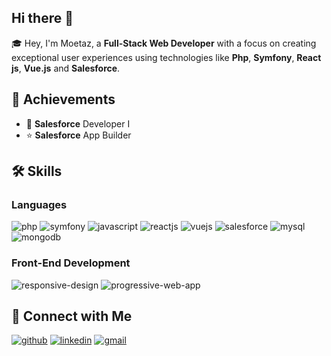 ## Hi there 👋
🎓 Hey, I'm Moetaz, a **Full-Stack Web Developer** with a focus on creating exceptional user experiences using technologies like **Php**, **Symfony**, **React js**, **Vue.js** and **Salesforce**.

## 🏅 Achievements

- 🚀 **Salesforce** Developer I
- ⭐ **Salesforce** App Builder

## 🛠️ Skills

### Languages

![php](https://img.shields.io/badge/php-38B2AC?style=for-the-badge&logo=php&logoColor=white)
![symfony](https://img.shields.io/badge/Symfony-339933?style=for-the-badge&logo=symfony&logoColor=white)
![javascript](https://img.shields.io/badge/JavaScript-323330?style=for-the-badge&logo=javascript&logoColor=F7DF1E)
![reactjs](https://img.shields.io/badge/React.js-00C58E?style=for-the-badge&logo=react.js&logoColor=white)
![vuejs](https://img.shields.io/badge/Vue.js-4FC08D?style=for-the-badge&logo=vue.js&logoColor=white)
![salesforce](https://img.shields.io/badge/salesforce-38B2AC?style=for-the-badge&logo=php&logoColor=white)
![mysql](https://img.shields.io/badge/Symfony-339933?style=for-the-badge&logo=mysql&logoColor=white)
![mongodb](https://img.shields.io/badge/MongoDB-47A248?style=for-the-badge&logo=mongodb&logoColor=white)

### Front-End Development

![responsive-design](https://img.shields.io/badge/Responsive_Design-4285F4?style=for-the-badge&logo=googlechrome&logoColor=white)
![progressive-web-app](https://img.shields.io/badge/Progressive_Web_App-4285F4?style=for-the-badge&logo=googlechrome&logoColor=white)

## 📝 Connect with Me

[![github](https://img.shields.io/badge/GitHub-000000?style=for-the-badge&logo=GitHub&logoColor=white)](https://github.com/torkhani)
[![linkedin](https://img.shields.io/badge/LinkedIn-0077B5?style=for-the-badge&logo=LinkedIn&logoColor=white)](https://bit.ly/MoetazLinkedinProfile)
[![gmail](https://img.shields.io/badge/Gmail-D14836?style=for-the-badge&logo=Gmail&logoColor=white)](mailto:torkhani.moetez@gmail.com)
